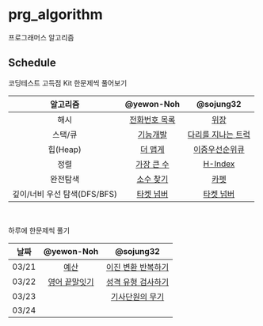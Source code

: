 # prg_algorithm
프로그래머스 알고리즘

## Schedule

코딩테스트 고득점 Kit 한문제씩 풀어보기

|알고리즘|@yewon-Noh|@sojung32|
|:-:|:-:|:-:|
|해시|[전화번호 목록](https://school.programmers.co.kr/learn/courses/30/lessons/42577)|[위장](https://school.programmers.co.kr/learn/courses/30/lessons/42578)|
|스택/큐|[기능개발](https://school.programmers.co.kr/learn/courses/30/lessons/42586)|[다리를 지나는 트럭](https://school.programmers.co.kr/learn/courses/30/lessons/42583)|
|힙(Heap)|[더 맵게](https://school.programmers.co.kr/learn/courses/30/lessons/42626)|[이중우선순위큐](https://school.programmers.co.kr/learn/courses/30/lessons/42628)|
|정렬|[가장 큰 수](https://school.programmers.co.kr/learn/courses/30/lessons/42746)|[H-Index](https://school.programmers.co.kr/learn/courses/30/lessons/42747)|
|완전탐색|[소수 찾기](https://school.programmers.co.kr/learn/courses/30/lessons/42839)|[카펫](https://school.programmers.co.kr/learn/courses/30/lessons/42842)|
|깊이/너비 우선 탐색(DFS/BFS)|[타켓 넘버](https://school.programmers.co.kr/learn/courses/30/lessons/43165)|[타켓 넘버](https://school.programmers.co.kr/learn/courses/30/lessons/43165)|

<br/>

하루에 한문제씩 풀기

|날짜|@yewon-Noh|@sojung32|
|:-:|:-:|:-:|
|03/21|[예산](https://school.programmers.co.kr/learn/courses/30/lessons/12982)|[이진 변환 반복하기](https://school.programmers.co.kr/learn/courses/30/lessons/70129)|
|03/22|[영어 끝말잇기](https://school.programmers.co.kr/learn/courses/30/lessons/12981)|[성격 유형 검사하기](https://school.programmers.co.kr/learn/courses/30/lessons/118666)|
|03/23||[기사단원의 무기](https://school.programmers.co.kr/learn/courses/30/lessons/136798)|
|03/24|||
